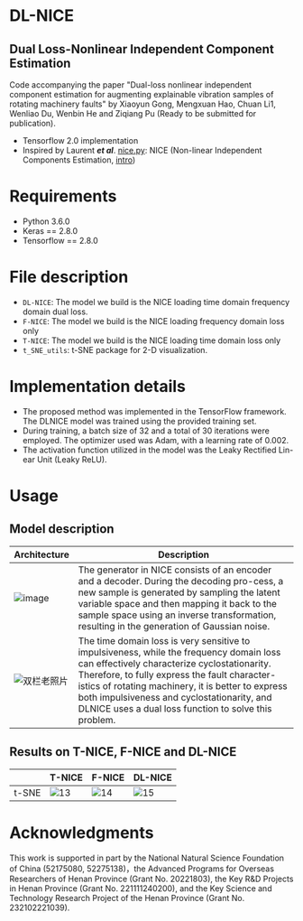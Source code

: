 # DL-NICE

## Dual Loss-Nonlinear Independent Component Estimation
Code accompanying the paper "Dual-loss nonlinear independent component estimation for augmenting explainable vibration samples of rotating machinery faults" by Xiaoyun Gong, Mengxuan Hao, Chuan Li1, Wenliao Du, Wenbin He and Ziqiang Pu (Ready to be submitted for publication).

* Tensorflow 2.0 implementation
* Inspired by Laurent **_et al_**.
[nice.py](https://github.com/bojone/flow/blob/master/nice.py): NICE (Non-linear Independent Components Estimation, [intro]( https://kexue.fm/archives/5776))


# Requirements

* Python 3.6.0
* Keras == 2.8.0 
* Tensorflow == 2.8.0

# File description




* `DL-NICE`:  The model we build is the NICE loading time domain frequency domain dual loss.
* `F-NICE`:   The model we build is the NICE loading frequency domain loss only
* `T-NICE`:   The model we build is the NICE loading time domain loss only  
* `t_SNE_utils`:  t-SNE package for 2-D visualization.

# Implementation details

* The proposed method was implemented in the TensorFlow framework. The DLNICE model was trained using the provided training set. 
* During training, a batch size of 32 and a total of 30 iterations were employed. The optimizer used was Adam, with a learning rate of 0.002. 
* The activation function utilized in the model was the Leaky Rectified Lin-ear Unit (Leaky ReLU).

# Usage

## Model description
| Architecture                                                                                                 | Description |
| -----------                                                                                                  | ----------- |
| ![image](https://github.com/123MHao/DL-NICE/assets/102200358/fb72ce41-a64c-404c-b84d-19e8afd00b2e)           | The generator in NICE consists of an encoder and a decoder. During the decoding pro-cess, a new sample is generated by sampling the latent variable space and then mapping it back to the sample space using an inverse transformation, resulting in the generation of Gaussian noise.     |
| ![双栏老照片](https://github.com/123MHao/DL-NICE/assets/102200358/3d8ba0a1-ef93-4b8c-9e71-dada043f2710)       | The time domain loss is very sensitive to impulsiveness, while the frequency domain loss can effectively characterize cyclostationarity. Therefore, to fully express the fault character-istics of rotating machinery, it is better to express both impulsiveness and cyclostationarity, and DLNICE uses a dual loss function to solve this problem.        |

## Results on T-NICE, F-NICE and DL-NICE


|                               | T-NICE | F-NICE  | DL-NICE  |
| -----------            | ----------- |----------- | ----------- |
|  t-SNE     |  ![13 ](https://github.com/123MHao/DL-NICE/assets/102200358/fa6773f8-8a3e-459b-8aee-2e2e8b3af7ed) |![14 ](https://github.com/123MHao/DL-NICE/assets/102200358/fc0dffd3-4e1b-47f8-9aa8-1d26ace3f92b) |![15 ](https://github.com/123MHao/DL-NICE/assets/102200358/4cd3b98b-c224-490e-ba77-0c7e9e369a38) |    









# Acknowledgments

This work is supported in part by the National Natural Science Foundation of China (52175080, 52275138)，the Advanced Programs for Overseas Researchers of Henan Province (Grant No. 20221803), the Key R&D Projects in Henan Province (Grant No. 221111240200), and the Key Science and Technology Research Project of the Henan Province (Grant No. 232102221039).
